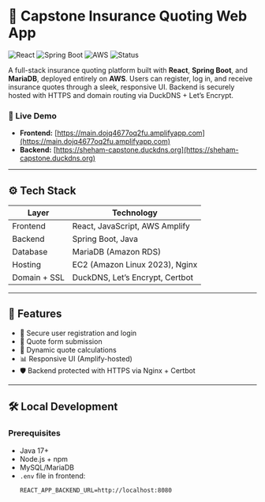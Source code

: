# 🧾 Capstone Insurance Quoting Web App
![React](https://img.shields.io/badge/Frontend-React-blue)
![Spring Boot](https://img.shields.io/badge/Backend-SpringBoot-brightgreen)
![AWS](https://img.shields.io/badge/Hosted_on-AWS-orange)
![Status](https://img.shields.io/badge/Status-Live-green)

A full-stack insurance quoting platform built with **React**, **Spring Boot**, and **MariaDB**, deployed entirely on **AWS**. Users can register, log in, and receive insurance quotes through a sleek, responsive UI. Backend is securely hosted with HTTPS and domain routing via DuckDNS + Let’s Encrypt.

### 🔗 Live Demo
- **Frontend:** [https://main.dojq4677oq2fu.amplifyapp.com](https://main.dojq4677oq2fu.amplifyapp.com)
- **Backend:** [https://sheham-capstone.duckdns.org](https://sheham-capstone.duckdns.org)

---

## ⚙️ Tech Stack

| Layer        | Technology                         |
| ------------ | ---------------------------------- |
| Frontend     | React, JavaScript, AWS Amplify     |
| Backend      | Spring Boot, Java                  |
| Database     | MariaDB (Amazon RDS)               |
| Hosting      | EC2 (Amazon Linux 2023), Nginx     |
| Domain + SSL | DuckDNS, Let’s Encrypt, Certbot    |

---

## 🚀 Features

- 🔐 Secure user registration and login
- 📄 Quote form submission
- 🧾 Dynamic quote calculations
- 📊 Responsive UI (Amplify-hosted)
- 🛡️ Backend protected with HTTPS via Nginx + Certbot

---

## 🛠️ Local Development

### Prerequisites

- Java 17+
- Node.js + npm
- MySQL/MariaDB
- `.env` file in frontend:
  ```env
  REACT_APP_BACKEND_URL=http://localhost:8080
